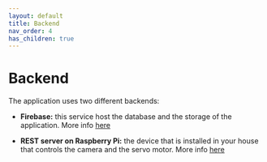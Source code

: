 ```yaml
---
layout: default
title: Backend
nav_order: 4 
has_children: true
---
```


# Backend

The application uses two different backends:

* **Firebase:** this service host the database and the storage of the application. More info [here](https://sergiopicca.github.io/smartPi-app/pages/backend-firebase.html)

* **REST server on Raspberry Pi:**  the device that is installed in your house that controls the camera and the servo motor. More info [here](https://sergiopicca.github.io/smartPi-app/pages/backend-raspberry.html)

